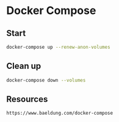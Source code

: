 # Docker Compose

## Start

```sh
docker-compose up --renew-anon-volumes
```

## Clean up

```sh
docker-compose down --volumes
```

## Resources

```html
https://www.baeldung.com/docker-compose
```
